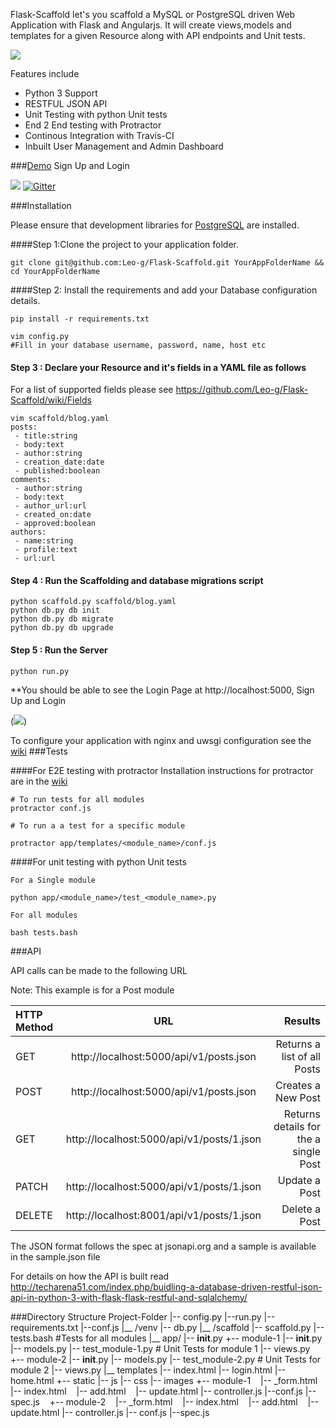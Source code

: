 Flask-Scaffold let's you scaffold a MySQL or PostgreSQL driven Web Application with Flask and Angularjs. It will create views,models and templates for a given Resource along with API endpoints and Unit tests.

![](http://i.imgur.com/o7RTkyB.png)

Features include

 - Python 3 Support
 - RESTFUL JSON API
 - Unit Testing with python Unit tests
 - End 2 End testing with Protractor
 - Continous Integration with Travis-CI
 - Inbuilt User Management and Admin Dashboard 

###[Demo](http://flask-scaffold.herokuapp.com/) Sign Up and Login

![](https://travis-ci.org/Leo-G/Flask-Scaffold.svg?branch=master)
[![Gitter](https://badges.gitter.im/Leo-G/Flask-Scaffold.svg)](https://gitter.im/Leo-G/Flask-Scaffold?utm_source=badge&utm_medium=badge&utm_campaign=pr-badge&utm_content=badge)

###Installation

Please ensure that development libraries for [PostgreSQL](http://techarena51.com/index.php/flask-sqlalchemy-postgresql-tutorial/) are installed.

####Step 1:Clone the project to your application folder.

    git clone git@github.com:Leo-g/Flask-Scaffold.git YourAppFolderName && cd YourAppFolderName

####Step 2: Install the requirements and add your Database configuration details.

    pip install -r requirements.txt

    vim config.py
    #Fill in your database username, password, name, host etc

#### Step 3 : Declare your Resource and it's fields in a YAML file as follows

For a list of supported fields please see https://github.com/Leo-g/Flask-Scaffold/wiki/Fields

    vim scaffold/blog.yaml
    posts:
     - title:string
     - body:text
     - author:string
     - creation_date:date
     - published:boolean
    comments:
     - author:string
     - body:text
     - author_url:url
     - created_on:date
     - approved:boolean
    authors:
     - name:string
     - profile:text
     - url:url

#### Step 4 : Run the Scaffolding  and database migrations script

    python scaffold.py scaffold/blog.yaml
    python db.py db init
    python db.py db migrate
    python db.py db upgrade

####  Step 5 : Run the Server

    python run.py

**You should be able to see the Login Page at http://localhost:5000, Sign Up and Login

(![](http://i.imgur.com/a5iFubs.png))

To configure your application with nginx and uwsgi configuration see the [wiki](https://github.com/Leo-G/Flask-Scaffold/wiki/Install-and-Configure-Nginx-and-Uwsgi-on-Ubuntu-to-Serve-Flask-and-Angularjs-Applications)
###Tests

####For E2E testing with protractor
Installation instructions for protractor are in the [wiki](https://github.com/Leo-G/Flask-Scaffold/wiki/Headless-Testing-Angularjs-apps-with-Protractor-and-Selenium-on-Ubuntu-14.04)

    # To run tests for all modules
    protractor conf.js
    
    # To run a a test for a specific module 
    
    protractor app/templates/<module_name>/conf.js

####For unit testing with python Unit tests

    For a Single module

    python app/<module_name>/test_<module_name>.py
    
    For all modules
    
    bash tests.bash

###API

API calls can be made to the following URL

Note: This example is for a Post module

| HTTP Method  | URL  | Results |
| :------------ |:---------------:| -----:|
| GET      | http://localhost:5000/api/v1/posts.json | Returns a list of all Posts |
| POST     | http://localhost:5000/api/v1/posts.json      |   Creates a New Post |
| GET | http://localhost:5000/api/v1/posts/1.json      | Returns details for the a single Post |
| PATCH | http://localhost:5000/api/v1/posts/1.json      | Update a Post |
| DELETE | http://localhost:8001/api/v1/posts/1.json      | Delete a Post |

The JSON format follows the spec at jsonapi.org and a sample is available in the sample.json   file

For details on how the API is built read 	http://techarena51.com/index.php/buidling-a-database-driven-restful-json-api-in-python-3-with-flask-flask-restful-and-sqlalchemy/

###Directory Structure
        Project-Folder
            |-- config.py
            |--run.py
            |--requirements.txt
            |--conf.js
            |__ /venv
            |-- db.py
            |__ /scaffold
            |-- scaffold.py
            |-- tests.bash    #Tests for all modules
            |__ app/
                |-- __init__.py
                +-- module-1
                    |-- __init__.py
                    |-- models.py
                    |-- test_module-1.py  # Unit Tests for module 1
                    |-- views.py
                        
                +-- module-2
                    |-- __init__.py
                    |-- models.py
                    |-- test_module-2.py  # Unit Tests for module 2
                    |-- views.py
                |__ templates
                   |-- index.html
                   |-- login.html
                   |-- home.html
                   +-- static
                          |-- js
                          |-- css
                          |-- images
                   +-- module-1
                                   |-- _form.html
                                   |-- index.html
                                   |-- add.html
                                   |-- update.html
                                   |-- controller.js
                                   |--conf.js
                                   |--spec.js
                   +-- module-2
                                   |-- _form.html
                                   |-- index.html
                                   |-- add.html
                                   |-- update.html
                                   |-- controller.js
                                   |-- conf.js
                                   |--spec.js

